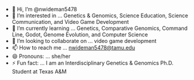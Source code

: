 - 👋 Hi, I’m @nwideman5478
- 👀 I’m interested in ... Genetics & Genomics, Science Education, Science Communication, and Video Game Development
- 🌱 I’m currently learning ... Genetics, Comparative Genomics, Command Line, Godot, Genome Evolution, and Computer Science
- 💞️ I’m looking to collaborate on ... video game development
- 📫 How to reach me ... nwideman5478@tamu.edu
- 😄 Pronouns: ... she/her
- ⚡ Fun fact: ... I am an Interdisciplinary Genetics & Genomics Ph.D. Student at Texas A&M

<!---
nwideman5478/nwideman5478 is a ✨ special ✨ repository because its `README.md` (this file) appears on your GitHub profile.
You can click the Preview link to take a look at your changes.
--->
